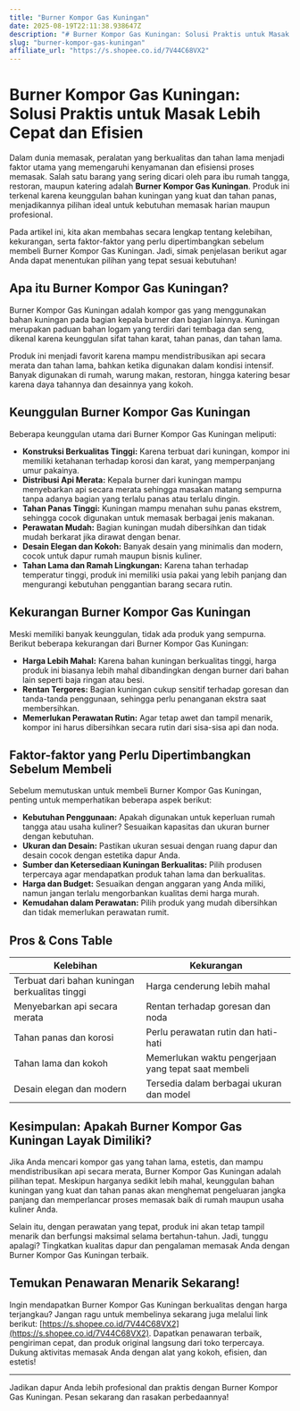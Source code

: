 ```yaml
---
title: "Burner Kompor Gas Kuningan"
date: 2025-08-19T22:11:38.938647Z
description: "# Burner Kompor Gas Kuningan: Solusi Praktis untuk Masak Lebih Cepat dan Efisien..."
slug: "burner-kompor-gas-kuningan"
affiliate_url: "https://s.shopee.co.id/7V44C68VX2"
---
```

# Burner Kompor Gas Kuningan: Solusi Praktis untuk Masak Lebih Cepat dan Efisien

Dalam dunia memasak, peralatan yang berkualitas dan tahan lama menjadi faktor utama yang memengaruhi kenyamanan dan efisiensi proses memasak. Salah satu barang yang sering dicari oleh para ibu rumah tangga, restoran, maupun katering adalah **Burner Kompor Gas Kuningan**. Produk ini terkenal karena keunggulan bahan kuningan yang kuat dan tahan panas, menjadikannya pilihan ideal untuk kebutuhan memasak harian maupun profesional.

Pada artikel ini, kita akan membahas secara lengkap tentang kelebihan, kekurangan, serta faktor-faktor yang perlu dipertimbangkan sebelum membeli Burner Kompor Gas Kuningan. Jadi, simak penjelasan berikut agar Anda dapat menentukan pilihan yang tepat sesuai kebutuhan!

## Apa itu Burner Kompor Gas Kuningan?

Burner Kompor Gas Kuningan adalah kompor gas yang menggunakan bahan kuningan pada bagian kepala burner dan bagian lainnya. Kuningan merupakan paduan bahan logam yang terdiri dari tembaga dan seng, dikenal karena keunggulan sifat tahan karat, tahan panas, dan tahan lama.

Produk ini menjadi favorit karena mampu mendistribusikan api secara merata dan tahan lama, bahkan ketika digunakan dalam kondisi intensif. Banyak digunakan di rumah, warung makan, restoran, hingga katering besar karena daya tahannya dan desainnya yang kokoh.

## Keunggulan Burner Kompor Gas Kuningan

Beberapa keunggulan utama dari Burner Kompor Gas Kuningan meliputi:

- **Konstruksi Berkualitas Tinggi:** Karena terbuat dari kuningan, kompor ini memiliki ketahanan terhadap korosi dan karat, yang memperpanjang umur pakainya.
- **Distribusi Api Merata:** Kepala burner dari kuningan mampu menyebarkan api secara merata sehingga masakan matang sempurna tanpa adanya bagian yang terlalu panas atau terlalu dingin.
- **Tahan Panas Tinggi:** Kuningan mampu menahan suhu panas ekstrem, sehingga cocok digunakan untuk memasak berbagai jenis makanan.
- **Perawatan Mudah:** Bagian kuningan mudah dibersihkan dan tidak mudah berkarat jika dirawat dengan benar.
- **Desain Elegan dan Kokoh:** Banyak desain yang minimalis dan modern, cocok untuk dapur rumah maupun bisnis kuliner.
- **Tahan Lama dan Ramah Lingkungan:** Karena tahan terhadap temperatur tinggi, produk ini memiliki usia pakai yang lebih panjang dan mengurangi kebutuhan penggantian barang secara rutin.

## Kekurangan Burner Kompor Gas Kuningan

Meski memiliki banyak keunggulan, tidak ada produk yang sempurna. Berikut beberapa kekurangan dari Burner Kompor Gas Kuningan:

- **Harga Lebih Mahal:** Karena bahan kuningan berkualitas tinggi, harga produk ini biasanya lebih mahal dibandingkan dengan burner dari bahan lain seperti baja ringan atau besi.
- **Rentan Tergores:** Bagian kuningan cukup sensitif terhadap goresan dan tanda-tanda penggunaan, sehingga perlu penanganan ekstra saat membersihkan.
- **Memerlukan Perawatan Rutin:** Agar tetap awet dan tampil menarik, kompor ini harus dibersihkan secara rutin dari sisa-sisa api dan noda.

## Faktor-faktor yang Perlu Dipertimbangkan Sebelum Membeli

Sebelum memutuskan untuk membeli Burner Kompor Gas Kuningan, penting untuk memperhatikan beberapa aspek berikut:

- **Kebutuhan Penggunaan:** Apakah digunakan untuk keperluan rumah tangga atau usaha kuliner? Sesuaikan kapasitas dan ukuran burner dengan kebutuhan.
- **Ukuran dan Desain:** Pastikan ukuran sesuai dengan ruang dapur dan desain cocok dengan estetika dapur Anda.
- **Sumber dan Ketersediaan Kuningan Berkualitas:** Pilih produsen terpercaya agar mendapatkan produk tahan lama dan berkualitas.
- **Harga dan Budget:** Sesuaikan dengan anggaran yang Anda miliki, namun jangan terlalu mengorbankan kualitas demi harga murah.
- **Kemudahan dalam Perawatan:** Pilih produk yang mudah dibersihkan dan tidak memerlukan perawatan rumit.

## Pros & Cons Table

| Kelebihan                                     | Kekurangan                                  |
|----------------------------------------------|-------------------------------------------|
| Terbuat dari bahan kuningan berkualitas tinggi | Harga cenderung lebih mahal             |
| Menyebarkan api secara merata                | Rentan terhadap goresan dan noda       |
| Tahan panas dan korosi                       | Perlu perawatan rutin dan hati-hati    |
| Tahan lama dan kokoh                        | Memerlukan waktu pengerjaan yang tepat saat membeli |
| Desain elegan dan modern                    | Tersedia dalam berbagai ukuran dan model |

## Kesimpulan: Apakah Burner Kompor Gas Kuningan Layak Dimiliki?

Jika Anda mencari kompor gas yang tahan lama, estetis, dan mampu mendistribusikan api secara merata, Burner Kompor Gas Kuningan adalah pilihan tepat. Meskipun harganya sedikit lebih mahal, keunggulan bahan kuningan yang kuat dan tahan panas akan menghemat pengeluaran jangka panjang dan memperlancar proses memasak baik di rumah maupun usaha kuliner Anda.

Selain itu, dengan perawatan yang tepat, produk ini akan tetap tampil menarik dan berfungsi maksimal selama bertahun-tahun. Jadi, tunggu apalagi? Tingkatkan kualitas dapur dan pengalaman memasak Anda dengan Burner Kompor Gas Kuningan terbaik.

## Temukan Penawaran Menarik Sekarang!

Ingin mendapatkan Burner Kompor Gas Kuningan berkualitas dengan harga terjangkau? Jangan ragu untuk membelinya sekarang juga melalui link berikut: [https://s.shopee.co.id/7V44C68VX2](https://s.shopee.co.id/7V44C68VX2). Dapatkan penawaran terbaik, pengiriman cepat, dan produk original langsung dari toko terpercaya. Dukung aktivitas memasak Anda dengan alat yang kokoh, efisien, dan estetis!

---

Jadikan dapur Anda lebih profesional dan praktis dengan Burner Kompor Gas Kuningan. Pesan sekarang dan rasakan perbedaannya!
